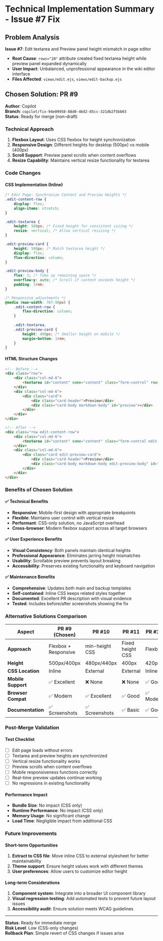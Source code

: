 # Technical Implementation Summary - Issue #7 Fix

## Problem Analysis
**Issue #7**: Edit textarea and Preview panel height mismatch in page editor
- **Root Cause**: `rows="20"` attribute created fixed textarea height while preview panel expanded dynamically
- **User Impact**: Unbalanced, unprofessional appearance in the wiki editor interface
- **Files Affected**: `views/edit.ejs`, `views/edit-backup.ejs`

## Chosen Solution: PR #9
**Author**: Copilot  
**Branch**: `copilot/fix-94e09958-88d0-46d2-85cc-321db2f5bb03`  
**Status**: Ready for merge (non-draft)

### Technical Approach
1. **Flexbox Layout**: Uses CSS flexbox for height synchronization
2. **Responsive Design**: Different heights for desktop (500px) vs mobile (400px)
3. **Scroll Support**: Preview panel scrolls when content overflows
4. **Resize Capability**: Maintains vertical resize functionality for textarea

### Code Changes

#### CSS Implementation (Inline)
```css
/* Edit Page: Synchronize Content and Preview Heights */
.edit-content-row {
    display: flex;
    align-items: stretch;
}

.edit-textarea {
    height: 500px; /* Fixed height for consistent sizing */
    resize: vertical; /* Allow vertical resizing */
}

.edit-preview-card {
    height: 500px; /* Match textarea height */
    display: flex;
    flex-direction: column;
}

.edit-preview-body {
    flex: 1; /* Take up remaining space */
    overflow-y: auto; /* Scroll if content exceeds height */
    padding: 1rem;
}

/* Responsive adjustments */
@media (max-width: 767.98px) {
    .edit-content-row {
        flex-direction: column;
    }
    
    .edit-textarea,
    .edit-preview-card {
        height: 400px; /* Smaller height on mobile */
        margin-bottom: 1rem;
    }
}
```

#### HTML Structure Changes
```html
<!-- Before -->
<div class="row">
    <div class="col-md-6">
        <textarea id="content" name="content" class="form-control" rows="20" required><%= content %></textarea>
    </div>
    <div class="col-md-6">
        <div class="card">
            <div class="card-header">Preview</div>
            <div class="card-body markdown-body" id="preview"></div>
        </div>
    </div>
</div>

<!-- After -->
<div class="row edit-content-row">
    <div class="col-md-6">
        <textarea id="content" name="content" class="form-control edit-textarea" rows="20" required><%= content %></textarea>
    </div>
    <div class="col-md-6">
        <div class="card edit-preview-card">
            <div class="card-header">Preview</div>
            <div class="card-body markdown-body edit-preview-body" id="preview"></div>
        </div>
    </div>
</div>
```

### Benefits of Chosen Solution

#### ✅ Technical Benefits
- **Responsive**: Mobile-first design with appropriate breakpoints
- **Flexible**: Maintains user control with vertical resize
- **Performant**: CSS-only solution, no JavaScript overhead
- **Cross-browser**: Modern flexbox support across all target browsers

#### ✅ User Experience Benefits
- **Visual Consistency**: Both panels maintain identical heights
- **Professional Appearance**: Eliminates jarring height mismatches
- **Usability**: Scrollable preview prevents layout breaking
- **Accessibility**: Preserves existing functionality and keyboard navigation

#### ✅ Maintenance Benefits
- **Comprehensive**: Updates both main and backup templates
- **Self-contained**: Inline CSS keeps related styles together
- **Documented**: Excellent PR description with visual evidence
- **Tested**: Includes before/after screenshots showing the fix

### Alternative Solutions Comparison

| Aspect | PR #9 (Chosen) | PR #10 | PR #11 | PR #12 |
|--------|----------------|--------|--------|--------|
| **Approach** | Flexbox + Responsive | min-height CSS | Fixed height CSS | Flexbox |
| **Height** | 500px/400px | 480px/440px | 400px | 420px |
| **CSS Location** | Inline | External | External | Inline |
| **Mobile Support** | ✅ Excellent | ❌ None | ❌ None | ✅ Good |
| **Browser Compat** | ✅ Modern | ✅ Excellent | ✅ Good | ✅ Modern |
| **Documentation** | ✅ Screenshots | ✅ Screenshots | ✅ Basic | ✅ Good |

### Post-Merge Validation

#### Test Checklist
- [ ] Edit page loads without errors
- [ ] Textarea and preview heights are synchronized
- [ ] Vertical resize functionality works
- [ ] Preview scrolls when content overflows
- [ ] Mobile responsiveness functions correctly
- [ ] Real-time preview updates continue working
- [ ] No regressions in existing functionality

#### Performance Impact
- **Bundle Size**: No impact (CSS only)
- **Runtime Performance**: No impact (CSS only)
- **Memory Usage**: No significant change
- **Load Time**: Negligible impact from additional CSS

### Future Improvements

#### Short-term Opportunities
1. **Extract to CSS file**: Move inline CSS to external stylesheet for better maintainability
2. **Theme support**: Ensure height values work with different themes
3. **User preferences**: Allow users to customize editor height

#### Long-term Considerations
1. **Component system**: Integrate into a broader UI component library
2. **Visual regression testing**: Add automated tests to prevent future layout issues
3. **Accessibility audit**: Ensure solution meets WCAG guidelines

---

**Status**: Ready for immediate merge  
**Risk Level**: Low (CSS-only changes)  
**Rollback Plan**: Simple revert of CSS changes if issues arise